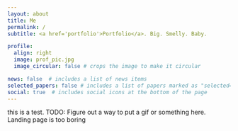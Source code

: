 ```yaml
---
layout: about
title: Me
permalink: /
subtitle: <a href='portfolio'>Portfolio</a>. Big. Smelly. Baby.

profile:
  align: right
  image: prof_pic.jpg
  image_circular: false # crops the image to make it circular

news: false  # includes a list of news items
selected_papers: false # includes a list of papers marked as "selected={true}"
social: true  # includes social icons at the bottom of the page
---
```

this is a test.
TODO: Figure out a way to put a gif or something here. Landing page is too boring
